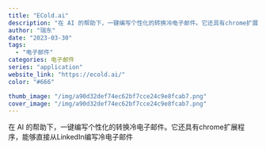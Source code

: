```yaml
---
title: "ECold.ai"
description: "在 AI 的帮助下，一键编写个性化的转换冷电子邮件。它还具有chrome扩展程序，能够直接从LinkedIn编写冷电子邮"
author: "瑞东"
date: "2023-03-30"
tags:
  - "电子邮件"
categories: 电子邮件
series: "application"
website_link: "https://ecold.ai/"
color: "#666"

thumb_image: "/img/a90d32def74ec62bf7cce24c9e8fcab7.png"
cover_image: "/img/a90d32def74ec62bf7cce24c9e8fcab7.png"
---
```


在 AI 的帮助下，一键编写个性化的转换冷电子邮件。它还具有chrome扩展程序，能够直接从LinkedIn编写冷电子邮件 